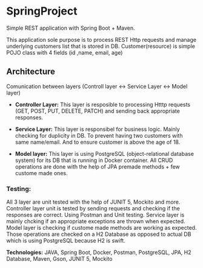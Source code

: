 # SpringProject

Simple REST application with Spring Boot + Maven. 

This application sole purpose is to process REST Http requests and manage underlying customers list that is stored in DB.
Customer(resource) is simple POJO class with 4 fields (id ,name, email, age)

## Architecture

Comunication between layers
(Controll layer <-> Service Layer <-> Model layer)

* **Controller Layer:** This layer is resposible to processing Htttp requests (GET, POST, PUT, DELETE, PATCH) and sending back appropriate responses.

* **Service Layer:** This layer is responsibel for business logic. Mainly checking for duplicity in DB. 
To prevent having two customers with same name/email. And to ensure customer is above the age of 18.  

* **Model layer:** This layer is using PostgreSQL (object-relational database system) for its DB that is running in Docker container.
All CRUD operations are done with the help of JPA premade methods + few custome made ones.

### Testing: 
All 3 layer are unit tested with the help of JUNIT 5, Mockito and more.
Controller layer unit is tested by sending requests and checking if the responses are correct. Using Postman and Unit testing.
Service layer is mainly chcking if an appropriate exceptions are thrown when expected.
Model layer is checking if custome made methods are working as expected. Those operations are checked on a H2 Database as opposed to actual DB which is using PostgreSQL because H2 is swift.

**Technologies:** JAVA, Spring Boot, Docker, Postman, PostgreSQL, JPA, H2 Database, Maven, Gson, JUNIT 5, Mockito
